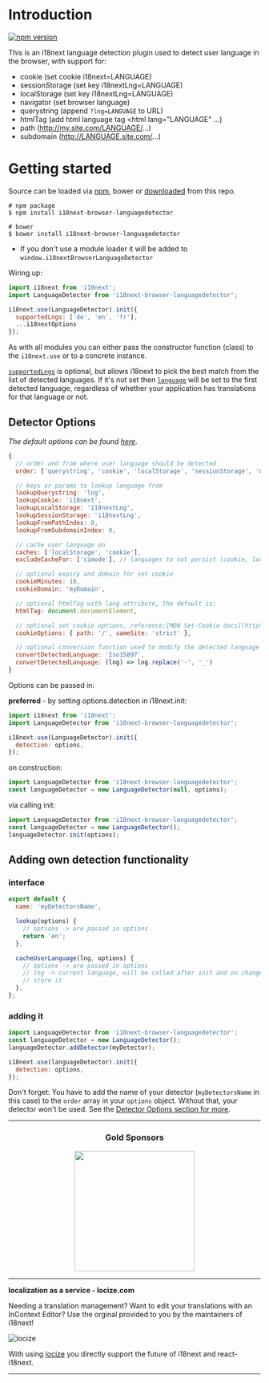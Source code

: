 # Introduction

[![npm version](https://img.shields.io/npm/v/i18next-browser-languagedetector.svg?style=flat-square)](https://www.npmjs.com/package/i18next-browser-languagedetector)

This is an i18next language detection plugin used to detect user language in the browser, with support for:

- cookie (set cookie i18next=LANGUAGE)
- sessionStorage (set key i18nextLng=LANGUAGE)
- localStorage (set key i18nextLng=LANGUAGE)
- navigator (set browser language)
- querystring (append `?lng=LANGUAGE` to URL)
- htmlTag (add html language tag <html lang="LANGUAGE" ...)
- path (http://my.site.com/LANGUAGE/...)
- subdomain (http://LANGUAGE.site.com/...)

# Getting started

Source can be loaded via [npm](https://www.npmjs.com/package/i18next-browser-languagedetector), bower or [downloaded](https://github.com/i18next/i18next-browser-languagedetector/blob/master/i18nextBrowserLanguageDetector.min.js) from this repo.

```
# npm package
$ npm install i18next-browser-languagedetector

# bower
$ bower install i18next-browser-languagedetector
```

- If you don't use a module loader it will be added to `window.i18nextBrowserLanguageDetector`

Wiring up:

```js
import i18next from 'i18next';
import LanguageDetector from 'i18next-browser-languagedetector';

i18next.use(LanguageDetector).init({
  supportedLngs: ['de', 'en', 'fr'],
  ...i18nextOptions
});
```

As with all modules you can either pass the constructor function (class) to the `i18next.use` or to a concrete instance.

[`supportedLngs`](https://www.i18next.com/overview/configuration-options#languages-namespaces-resources) is optional, but allows i18next to pick the best match from the list of detected languages. If it's not set then [`language`](https://www.i18next.com/overview/api#language) will be set to the first detected language, regardless of whether your application has translations for that language or not.   

## Detector Options
*The default options can be found [here](https://github.com/i18next/i18next-browser-languageDetector/blob/9efebe6ca0271c3797bc09b84babf1ba2d9b4dbb/src/index.js#L11).*

```js
{
  // order and from where user language should be detected
  order: ['querystring', 'cookie', 'localStorage', 'sessionStorage', 'navigator', 'htmlTag', 'path', 'subdomain'],

  // keys or params to lookup language from
  lookupQuerystring: 'lng',
  lookupCookie: 'i18next',
  lookupLocalStorage: 'i18nextLng',
  lookupSessionStorage: 'i18nextLng',
  lookupFromPathIndex: 0,
  lookupFromSubdomainIndex: 0,

  // cache user language on
  caches: ['localStorage', 'cookie'],
  excludeCacheFor: ['cimode'], // languages to not persist (cookie, localStorage)

  // optional expiry and domain for set cookie
  cookieMinutes: 10,
  cookieDomain: 'myDomain',

  // optional htmlTag with lang attribute, the default is:
  htmlTag: document.documentElement,

  // optional set cookie options, reference:[MDN Set-Cookie docs](https://developer.mozilla.org/en-US/docs/Web/HTTP/Headers/Set-Cookie)
  cookieOptions: { path: '/', sameSite: 'strict' },

  // optional conversion function used to modify the detected language code
  convertDetectedLanguage: 'Iso15897',
  convertDetectedLanguage: (lng) => lng.replace('-', '_')
}
```

Options can be passed in:

**preferred** - by setting options.detection in i18next.init:

```js
import i18next from 'i18next';
import LanguageDetector from 'i18next-browser-languagedetector';

i18next.use(LanguageDetector).init({
  detection: options,
});
```

on construction:

```js
import LanguageDetector from 'i18next-browser-languagedetector';
const languageDetector = new LanguageDetector(null, options);
```

via calling init:

```js
import LanguageDetector from 'i18next-browser-languagedetector';
const languageDetector = new LanguageDetector();
languageDetector.init(options);
```

## Adding own detection functionality

### interface

```js
export default {
  name: 'myDetectorsName',

  lookup(options) {
    // options -> are passed in options
    return 'en';
  },

  cacheUserLanguage(lng, options) {
    // options -> are passed in options
    // lng -> current language, will be called after init and on changeLanguage
    // store it
  },
};
```

### adding it

```js
import LanguageDetector from 'i18next-browser-languagedetector';
const languageDetector = new LanguageDetector();
languageDetector.addDetector(myDetector);

i18next.use(languageDetector).init({
  detection: options,
});
```

Don't forget: You have to add the name of your detector (`myDetectorsName` in this case) to the `order` array in your `options` object. Without that, your detector won't be used. See the [Detector Options section for more](#detector-options).

---

<h3 align="center">Gold Sponsors</h3>

<p align="center">
  <a href="https://locize.com/" target="_blank">
    <img src="https://raw.githubusercontent.com/i18next/i18next/master/assets/locize_sponsor_240.gif" width="240px">
  </a>
</p>

---

**localization as a service - locize.com**

Needing a translation management? Want to edit your translations with an InContext Editor? Use the orginal provided to you by the maintainers of i18next!

![locize](https://locize.com/img/ads/github_locize.png)

With using [locize](http://locize.com/?utm_source=react_i18next_readme&utm_medium=github) you directly support the future of i18next and react-i18next.

---

